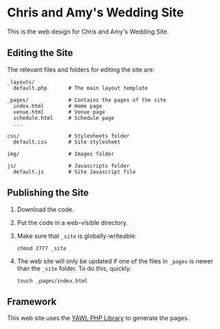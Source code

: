 Chris and Amy's Wedding Site
============================

This is the web design for Chris and Amy's Wedding Site.

Editing the Site
----------------

The relevant files and folders for editing the site are:

```
_layouts/
  default.php       # The main layout template
  
_pages/             # Contains the pages of the site
  index.html        # Home page
  venue.html        # Venue page
  schedule.html     # Schedule page
  ...
  
css/                # Stylesheets folder
  default.css       # Site stylesheet

img/                # Images folder

js/                 # Javascripts folder
  default.js        # Site Javascript file
```


Publishing the Site
-------------------

1. Download the code.
2. Put the code in a web-visible directory.
3. Make sure that `_site` is globally-writeable:

    ```
    chmod 2777 _site
    ```
4. The web site will only be updated if one of the files in `_pages` is newer than the `_site` folder. To do this, quickly:

    ```
    touch _pages/index.html
    ```

Framework
---------

This web site uses the [YAWL PHP Library](http://github.com/ianli/yawl/) to generate the pages.